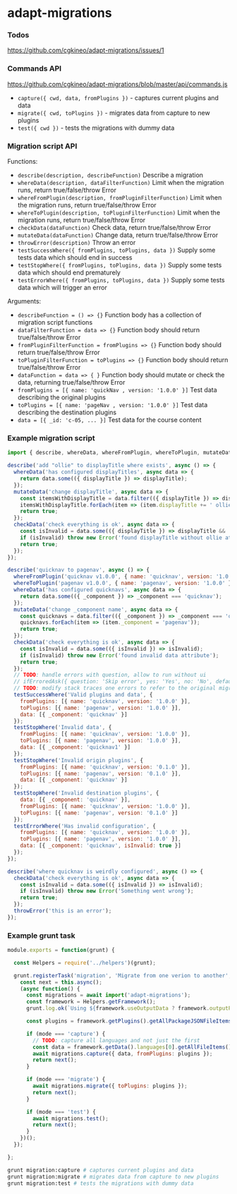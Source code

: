 # adapt-migrations

### Todos
https://github.com/cgkineo/adapt-migrations/issues/1

### Commands API
https://github.com/cgkineo/adapt-migrations/blob/master/api/commands.js
* `capture({ cwd, data, fromPlugins })` - captures current plugins and data
* `migrate({ cwd, toPlugins })` - migrates data from capture to new plugins
* `test({ cwd })` - tests the migrations with dummy data

### Migration script API
Functions:
* `describe(description, describeFunction)` Describe a migration
* `whereData(description, dataFilterFunction)` Limit when the migration runs, return true/false/throw Error
* `whereFromPlugin(description, fromPluginFilterFunction)` Limit when the migration runs, return true/false/throw Error
* `whereToPlugin(description, toPluginFilterFunction)` Limit when the migration runs, return true/false/throw Error
* `checkData(dataFunction)` Check data, return true/false/throw Error
* `mutateData(dataFunction)` Change data, return true/false/throw Error
* `throwError(description)` Throw an error
* `testSuccessWhere({ fromPlugins, toPlugins, data })` Supply some tests data which should end in success
* `testStopWhere({ fromPlugins, toPlugins, data })` Supply some tests data which should end prematurely
* `testErrorWhere({ fromPlugins, toPlugins, data })` Supply some tests data which will trigger an error

Arguments:
* `describeFunction = () => {}` Function body has a collection of migration script functions
* `dataFilterFunction = data => {}` Function body should return true/false/throw Error
* `fromPluginFilterFunction = fromPlugins => {}` Function body should return true/false/throw Error
* `toPluginFilterFunction = toPlugins => {}` Function body should return true/false/throw Error
* `dataFunction = data => { }` Function body should mutate or check the data, returning true/false/throw Error
* `fromPlugins = [{ name: 'quickNav , version: '1.0.0' }]` Test data describing the original plugins
* `toPlugins = [{ name: 'pageNav , version: '1.0.0' }]` Test data describing the destination plugins
* `data = [{ _id: 'c-05, ... }]` Test data for the course content

### Example migration script
```js
import { describe, whereData, whereFromPlugin, whereToPlugin, mutateData, checkData, throwError, ifErroredAsk, testSuccessWhere, testErrorWhere, testStopWhere } from 'adapt-migrations';

describe('add "ollie" to displayTitle where exists', async () => {
  whereData('has configured displayTitles', async data => {
    return data.some(({ displayTitle }) => displayTitle);
  });
  mutateData('change displayTitle', async data => {
    const itemsWithDisplayTitle = data.filter(({ displayTitle }) => displayTitle);
    itemsWithDisplayTitle.forEach(item => (item.displayTitle += ' ollie'));
    return true;
  });
  checkData('check everything is ok', async data => {
    const isInvalid = data.some(({ displayTitle }) => displayTitle && !String(displayTitle).endsWith(' ollie'));
    if (isInvalid) throw new Error('found displayTitle without ollie at the end');
    return true;
  });
});

describe('quicknav to pagenav', async () => {
  whereFromPlugin('quicknav v1.0.0', { name: 'quicknav', version: '1.0.0' });
  whereToPlugin('pagenav v1.0.0', { name: 'pagenav', version: '1.0.0' });
  whereData('has configured quicknavs', async data => {
    return data.some(({ _component }) => _component === 'quicknav');
  });
  mutateData('change _component name', async data => {
    const quicknavs = data.filter(({ _component }) => _component === 'quicknav');
    quicknavs.forEach(item => (item._component = 'pagenav'));
    return true;
  });
  checkData('check everything is ok', async data => {
    const isInvalid = data.some(({ isInvalid }) => isInvalid);
    if (isInvalid) throw new Error('found invalid data attribute');
    return true;
  });
  // TODO: handle errors with question, allow to run without ui
  // ifErroredAsk({ question: 'Skip error', yes: 'Yes', no: 'No', defaultSkipError: true });
  // TODO: modify stack traces one errors to refer to the original migration script rather than the cached one,keep map of cached files to original files
  testSuccessWhere('Valid plugins and data', {
    fromPlugins: [{ name: 'quicknav', version: '1.0.0' }],
    toPlugins: [{ name: 'pagenav', version: '1.0.0' }],
    data: [{ _component: 'quicknav' }]
  });
  testStopWhere('Invalid data', {
    fromPlugins: [{ name: 'quicknav', version: '1.0.0' }],
    toPlugins: [{ name: 'pagenav', version: '1.0.0' }],
    data: [{ _component: 'quicknav1' }]
  });
  testStopWhere('Invalid origin plugins', {
    fromPlugins: [{ name: 'quicknav', version: '0.1.0' }],
    toPlugins: [{ name: 'pagenav', version: '0.1.0' }],
    data: [{ _component: 'quicknav' }]
  });
  testStopWhere('Invalid destination plugins', {
    data: [{ _component: 'quicknav' }],
    fromPlugins: [{ name: 'quicknav', version: '1.0.0' }],
    toPlugins: [{ name: 'pagenav', version: '0.1.0' }]
  });
  testErrorWhere('Has invalid configuration', {
    fromPlugins: [{ name: 'quicknav', version: '1.0.0' }],
    toPlugins: [{ name: 'pagenav', version: '1.0.0' }],
    data: [{ _component: 'quicknav', isInvalid: true }]
  });
});

describe('where quicknav is weirdly configured', async () => {
  checkData('check everything is ok', async data => {
    const isInvalid = data.some(({ isInvalid }) => isInvalid);
    if (isInvalid) throw new Error('Something went wrong');
    return true;
  });
  throwError('this is an error');
});
```

### Example grunt task
```js
module.exports = function(grunt) {

  const Helpers = require('../helpers')(grunt);

  grunt.registerTask('migration', 'Migrate from one verion to another', function(mode) {
    const next = this.async();
    (async function() {
      const migrations = await import('adapt-migrations');
      const framework = Helpers.getFramework();
      grunt.log.ok(`Using ${framework.useOutputData ? framework.outputPath : framework.sourcePath} folder for course data...`);

      const plugins = framework.getPlugins().getAllPackageJSONFileItems().map(fileItem => fileItem.item);

      if (mode === 'capture') {
        // TODO: capture all languages and not just the first
        const data = framework.getData().languages[0].getAllFileItems().map(fileItem => fileItem.item);
        await migrations.capture({ data, fromPlugins: plugins });
        return next();
      }

      if (mode === 'migrate') {
        await migrations.migrate({ toPlugins: plugins });
        return next();
      }

      if (mode === 'test') {
        await migrations.test();
        return next();
      }
    })();
  });

};
```
```sh
grunt migration:capture # captures current plugins and data
grunt migration:migrate # migrates data from capture to new plugins
grunt migration:test # tests the migrations with dummy data
```
